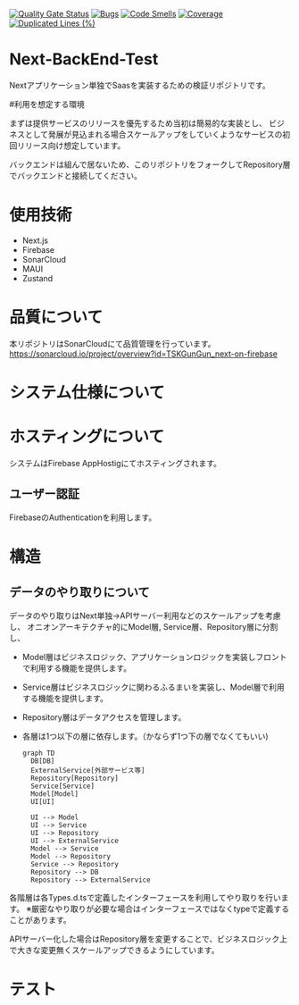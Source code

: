 [![Quality Gate Status](https://sonarcloud.io/api/project_badges/measure?project=TSKGunGun_next-on-firebase&metric=alert_status)](https://sonarcloud.io/summary/new_code?id=TSKGunGun_next-on-firebase)
[![Bugs](https://sonarcloud.io/api/project_badges/measure?project=TSKGunGun_next-on-firebase&metric=bugs)](https://sonarcloud.io/summary/new_code?id=TSKGunGun_next-on-firebase)
[![Code Smells](https://sonarcloud.io/api/project_badges/measure?project=TSKGunGun_next-on-firebase&metric=code_smells)](https://sonarcloud.io/summary/new_code?id=TSKGunGun_next-on-firebase)
[![Coverage](https://sonarcloud.io/api/project_badges/measure?project=TSKGunGun_next-on-firebase&metric=coverage)](https://sonarcloud.io/summary/new_code?id=TSKGunGun_next-on-firebase)
[![Duplicated Lines (%)](https://sonarcloud.io/api/project_badges/measure?project=TSKGunGun_next-on-firebase&metric=duplicated_lines_density)](https://sonarcloud.io/summary/new_code?id=TSKGunGun_next-on-firebase)

# Next-BackEnd-Test
Nextアプリケーション単独でSaasを実装するための検証リポジトリです。

#利用を想定する環境

まずは提供サービスのリリースを優先するため当初は簡易的な実装とし、
ビジネスとして発展が見込まれる場合スケールアップをしていくようなサービスの初回リリース向け想定しています。

バックエンドは組んで居ないため、このリポジトリをフォークしてRepository層でバックエンドと接続してください。

# 使用技術
* Next.js
* Firebase
* SonarCloud
* MAUI
* Zustand

# 品質について
本リポジトリはSonarCloudにて品質管理を行っています。
https://sonarcloud.io/project/overview?id=TSKGunGun_next-on-firebase

# システム仕様について

# ホスティングについて
システムはFirebase AppHostigにてホスティングされます。


## ユーザー認証
FirebaseのAuthenticationを利用します。

# 構造
## データのやり取りについて
データのやり取りはNext単独→APIサーバー利用などのスケールアップを考慮し、
オニオンアーキテクチャ的にModel層, Service層、Repository層に分割し、

* Model層はビジネスロジック、アプリケーションロジックを実装しフロントで利用する機能を提供します。
* Service層はビジネスロジックに関わるふるまいを実装し、Model層で利用する機能を提供します。
* Repository層はデータアクセスを管理します。
* 各層は1つ以下の層に依存します。（かならず1つ下の層でなくてもいい)

  ```mermaid
  graph TD
    DB[DB]
    ExternalService[外部サービス等]
    Repository[Repository]
    Service[Service]
    Model[Model]
    UI[UI]

    UI --> Model
    UI --> Service
    UI --> Repository
    UI --> ExternalService
    Model --> Service
    Model --> Repository
    Service --> Repository
    Repository --> DB
    Repository --> ExternalService
  ```

各階層は各Types.d.tsで定義したインターフェースを利用してやり取りを行います。
※厳密なやり取りが必要な場合はインターフェースではなくtypeで定義することがあります。

APIサーバー化した場合はRepository層を変更することで、ビジネスロジック上で大きな変更無くスケールアップできるようにしています。

# テスト
